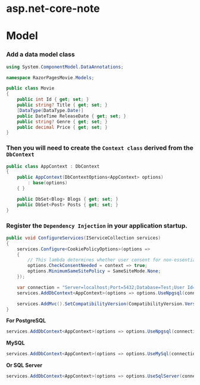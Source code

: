 # asp.net-core-note

# Model
### Add a data model class
```c#
using System.ComponentModel.DataAnnotations;

namespace RazorPagesMovie.Models;

public class Movie
{
    public int Id { get; set; }
    public string? Title { get; set; }
    [DataType(DataType.Date)]
    public DateTime ReleaseDate { get; set; }
    public string? Genre { get; set; }
    public decimal Price { get; set; }
}
```
### Then you will need to create the `Context class` derived from the `DbContext`
```c#
public class AppContext : DbContext
{
    public AppContext(DbContextOptions<AppContext> options)
        : base(options)
    { }

    public DbSet<Blog> Blogs { get; set; }
    public DbSet<Post> Posts { get; set; }
}
```

### Register the `Dependency Injection` in your application startup.
```c#
public void ConfigureServices(IServiceCollection services)
{
    services.Configure<CookiePolicyOptions>(options =>
    {
        // This lambda determines whether user consent for non-essential cookies is needed for a given request.
        options.CheckConsentNeeded = context => true;
        options.MinimumSameSitePolicy = SameSiteMode.None;
    });

    var connection = "Server=localhost;Port=5432;Database=Test;User Id=postgres;Password=postgres;";
    services.AddDbContext<AppContext>(options => options.UseNpgsql(connection));

    services.AddMvc().SetCompatibilityVersion(CompatibilityVersion.Version_2_2);
}
```
**For PostgreSQL**
```c#
services.AddDbContext<AppContext>(options => options.UseNpgsql(connection));
```
**MySQL**
```c#
services.AddDbContext<AppContext>(options => options.UseMySql(connection));
```
**Or SQL Server**
```c#
services.AddDbContext<AppContext>(options => options.UseSqlServer(connection));
```



